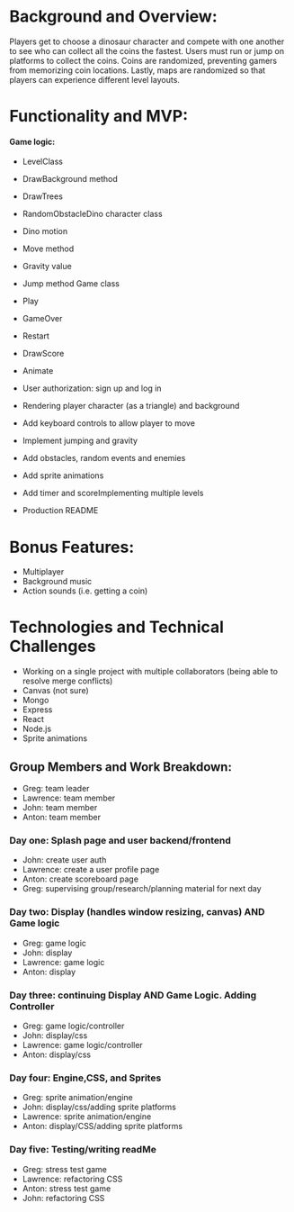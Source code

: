 # Background and Overview:
Players get to choose a dinosaur character and compete with one another to see who can collect all the coins the fastest. Users must run or jump on platforms to collect the coins. Coins are randomized, preventing gamers from memorizing coin locations. Lastly, maps are randomized so that players can experience different level layouts. 

# Functionality and MVP:
#### Game logic:
* LevelClass 
* DrawBackground method 
* DrawTrees 
* RandomObstacleDino character class 
* Dino motion
* Move method 
* Gravity value 
* Jump method Game class 
* Play
* GameOver
* Restart
* DrawScore
* Animate

* User authorization: sign up and log in
* Rendering player character (as a triangle) and background 
* Add keyboard controls to allow player to move 
* Implement jumping and gravity 
* Add obstacles, random events and enemies 
* Add sprite animations 
* Add timer and scoreImplementing multiple levels
* Production README

# Bonus Features:
* Multiplayer 
* Background music
* Action sounds (i.e. getting a coin)

# Technologies and Technical Challenges 
* Working on a single project with multiple collaborators (being able to resolve merge conflicts)
* Canvas (not sure)
* Mongo
* Express
* React
* Node.js
* Sprite animations

## Group Members and Work Breakdown:
* Greg: team leader
* Lawrence: team member
* John: team member
* Anton: team member

### Day one: Splash page and user backend/frontend
* John: create user auth
* Lawrence: create a user profile page
* Anton: create scoreboard page
* Greg: supervising group/research/planning material for next day 

### Day two: Display (handles window resizing, canvas) AND Game logic
* Greg: game logic
* John: display 
* Lawrence: game logic
* Anton: display 

### Day three: continuing Display AND Game Logic. Adding Controller
* Greg: game logic/controller
* John: display/css
* Lawrence: game logic/controller
* Anton: display/css

### Day four: Engine,CSS, and Sprites 
* Greg: sprite animation/engine
* John: display/css/adding sprite platforms
* Lawrence: sprite animation/engine
* Anton: display/CSS/adding sprite platforms

### Day five: Testing/writing readMe
* Greg: stress test game
* Lawrence: refactoring CSS
* Anton: stress test game
* John: refactoring CSS

